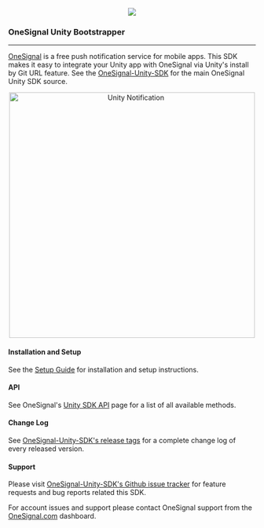 <p align="center">
  <img src="https://media.onesignal.com/cms/Website%20Layout/logo-red.svg"/>
</p>

### OneSignal Unity Bootstrapper 
---

[OneSignal](https://onesignal.com/) is a free push notification service for mobile apps. This SDK makes it easy to integrate your Unity app with OneSignal via Unity's install by Git URL feature.
See the [OneSignal-Unity-SDK](https://github.com/OneSignal/OneSignal-Unity-SDK/) for the main OneSignal Unity SDK source.

<p align="center"><img src="https://app.onesignal.com/images/android_and_ios_notification_image.gif" width="500" alt="Unity Notification"></p>

#### Installation and Setup
See the [Setup Guide](https://documentation.onesignal.com/docs/unity-sdk-setup) for installation and setup instructions.

#### API
See OneSignal's [Unity SDK API](https://documentation.onesignal.com/docs/unity-sdk) page for a list of all available methods.

#### Change Log
See [OneSignal-Unity-SDK's release tags](https://github.com/OneSignal/OneSignal-Unity-SDK/releases) for a complete change log of every released version.

#### Support
Please visit [OneSignal-Unity-SDK's Github issue tracker](https://github.com/OneSignal/OneSignal-Unity-SDK/issues) for feature requests and bug reports related this SDK.

For account issues and support please contact OneSignal support from the [OneSignal.com](https://onesignal.com) dashboard.
